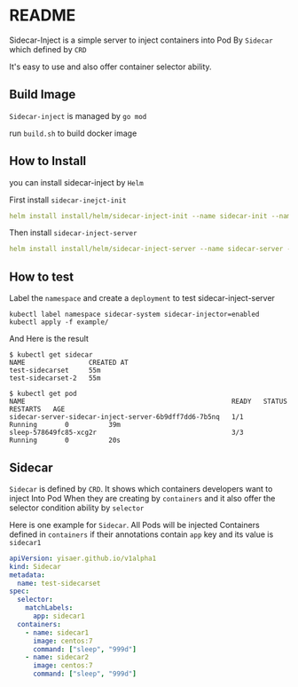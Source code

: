 # README

Sidecar-Inject is a simple server to inject containers into Pod By `Sidecar` which defined by `CRD`

It's easy to use and also offer container selector ability.

## Build Image

`Sidecar-inject` is managed by `go mod`

run `build.sh` to build docker image

## How to Install

you can install sidecar-inject by `Helm`

First install `sidecar-inejct-init` 
```yaml
helm install install/helm/sidecar-inject-init --name sidecar-init --namespace sidecar-system 
```

Then install `sidecar-inject-server`
```yaml
helm install install/helm/sidecar-inject-server --name sidecar-server --namespace sidecar-system --values install/helm/sidecar-inject-server/values.yaml 
```

## How to test

Label the `namespace` and create a `deployment` to test sidecar-inject-server

```
kubectl label namespace sidecar-system sidecar-injector=enabled
kubectl apply -f example/
```
And Here is the result
```
$ kubectl get sidecar
NAME                CREATED AT
test-sidecarset     55m
test-sidecarset-2   55m

$ kubectl get pod
NAME                                                    READY   STATUS        RESTARTS   AGE
sidecar-server-sidecar-inject-server-6b9dff7dd6-7b5nq   1/1     Running       0          39m
sleep-578649fc85-xcg2r                                  3/3     Running       0          20s
```

## Sidecar

`Sidecar` is defined by `CRD`. It shows which containers developers want to inject Into Pod When they are creating by `containers`
and it also offer the selector condition ability by `selector`

Here is one example for `Sidecar`. All Pods will be injected Containers defined in `containers` if their annotations contain `app` key and its value is `sidecar1`
```yaml
apiVersion: yisaer.github.io/v1alpha1
kind: Sidecar
metadata:
  name: test-sidecarset
spec:
  selector:
    matchLabels:
      app: sidecar1
  containers:
    - name: sidecar1
      image: centos:7
      command: ["sleep", "999d"]
    - name: sidecar2
      image: centos:7
      command: ["sleep", "999d"]
```
